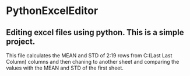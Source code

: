 # PythonExcelEditor
Editing excel files using python. This is a simple project.
-------
This file calculates the MEAN and STD of 2:19 rows from C:(Last Last Column) columns and then chaning to another sheet and comparing the values with the MEAN and STD of the first sheet.
